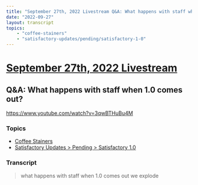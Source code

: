 ```yaml
---
title: "September 27th, 2022 Livestream Q&A: What happens with staff when 1.0 comes out?"
date: "2022-09-27"
layout: transcript
topics:
    - "coffee-stainers"
    - "satisfactory-updates/pending/satisfactory-1-0"
---
```

# [September 27th, 2022 Livestream](../2022-09-27.md)
## Q&A: What happens with staff when 1.0 comes out?
https://www.youtube.com/watch?v=3qwBTHuBu4M

### Topics
* [Coffee Stainers](../topics/coffee-stainers.md)
* [Satisfactory Updates > Pending > Satisfactory 1.0](../topics/satisfactory-updates/pending/satisfactory-1-0.md)

### Transcript

> what happens with staff when 1.0 comes out we explode
